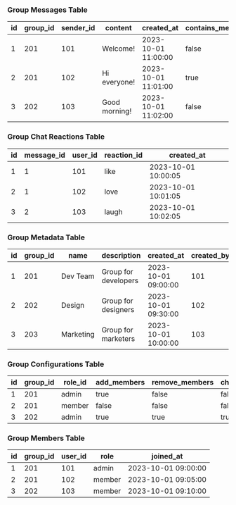 ### Group Messages Table

| id | group_id | sender_id | content       | created_at          | contains_media | is_deleted | 
|----|----------|-----------|---------------|---------------------|----------------|------------|
| 1  | 201      | 101       | Welcome!      | 2023-10-01 11:00:00 | false          | false      |
| 2  | 201      | 102       | Hi everyone!  | 2023-10-01 11:01:00 | true           | false      |
| 3  | 202      | 103       | Good morning! | 2023-10-01 11:02:00 | false          | true       |

### Group Chat Reactions Table

| id | message_id | user_id | reaction_id | created_at          |
|----|------------|---------|-------------|---------------------|
| 1  | 1          | 101     | like        | 2023-10-01 10:00:05 |
| 2  | 1          | 102     | love        | 2023-10-01 10:01:05 |
| 3  | 2          | 103     | laugh       | 2023-10-01 10:02:05 |

### Group Metadata Table

| id | group_id | name      | description          | created_at          | created_by | status   | visibility | show_old_messages_to_new_members |
|----|----------|-----------|----------------------|---------------------|------------|----------|------------|----------------------------------|
| 1  | 201      | Dev Team  | Group for developers | 2023-10-01 09:00:00 | 101        | active   | public     | false                            |
| 2  | 202      | Design    | Group for designers  | 2023-10-01 09:30:00 | 102        | active   | private    | true                             |
| 3  | 203      | Marketing | Group for marketers  | 2023-10-01 10:00:00 | 103        | inactive | public     | true                             |

### Group Configurations Table

| id | group_id | role_id | add_members | remove_members | change_name | change_description | delete_group | change_profile_picture | post_message | delete_message | clear_chat |
|----|----------|---------|-------------|----------------|-------------|--------------------|--------------|------------------------|--------------|----------------|------------|
| 1  | 201      | admin   | true        | false          | false       | true               | true         | false                  | true         | false          | false      |
| 2  | 201      | member  | false       | false          | false       | false              | false        | false                  | true         | false          | false      |
| 3  | 202      | admin   | true        | true           | true        | true               | false        | true                   | true         | false          | true       |

### Group Members Table

| id | group_id | user_id | role   | joined_at           |
|----|----------|---------|--------|---------------------|
| 1  | 201      | 101     | admin  | 2023-10-01 09:00:00 |
| 2  | 201      | 102     | member | 2023-10-01 09:05:00 |
| 3  | 202      | 103     | member | 2023-10-01 09:10:00 |
